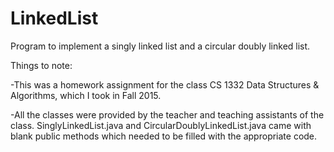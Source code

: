 # LinkedList
Program to implement a singly linked list and a circular doubly linked list.

Things to note:

-This was a homework assignment for the class CS 1332 Data Structures & Algorithms, which I took in Fall 2015.

-All the classes were provided by the teacher and teaching assistants of the class. SinglyLinkedList.java and CircularDoublyLinkedList.java came with blank public methods which needed to be filled with the appropriate code.
